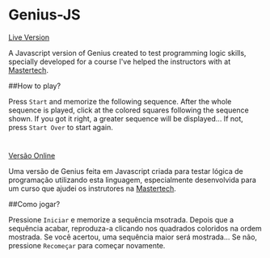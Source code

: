 # Genius-JS 

[Live Version](https://felipetm6.github.io/genius-js/)

A Javascript version of Genius created to test programming logic skills, specially developed for a course I've helped the instructors with at [Mastertech](mastertech.tech).

##How to play?

Press `Start` and memorize the following sequence. After the whole sequence is played, click at the colored squares following the sequence shown. If you got it right, a greater sequence will be displayed... If not, press `Start Over` to start again.

#

[Versão Online](https://felipetm6.github.io/genius-js/)

Uma versão de Genius feita em Javascript criada para testar lógica de programação utilizando esta linguagem, especialmente desenvolvida para um curso que ajudei os instrutores na [Mastertech](mastertech.tech).

##Como jogar?

Pressione `Iniciar` e memorize a sequência msotrada. Depois que a sequência acabar, reproduza-a clicando nos quadrados coloridos na ordem mostrada. Se você acertou, uma sequência maior será mostrada... Se não, pressione `Recomeçar` para começar novamente.